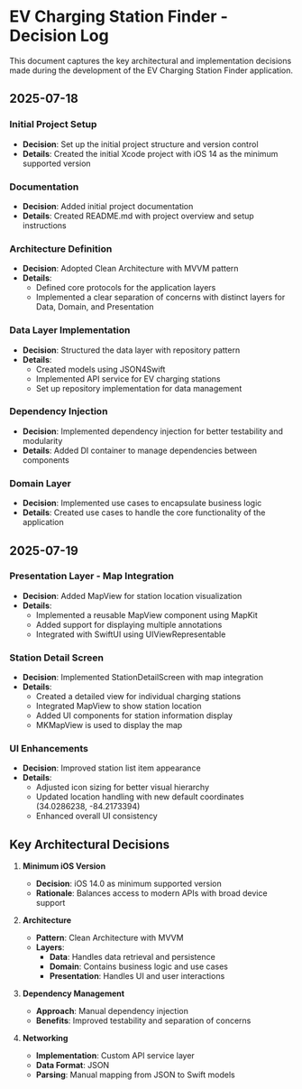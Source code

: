 # EV Charging Station Finder - Decision Log

This document captures the key architectural and implementation decisions made during the development of the EV Charging Station Finder application.

## 2025-07-18

### Initial Project Setup
- **Decision**: Set up the initial project structure and version control
- **Details**: Created the initial Xcode project with iOS 14 as the minimum supported version

### Documentation
- **Decision**: Added initial project documentation
- **Details**: Created README.md with project overview and setup instructions

### Architecture Definition
- **Decision**: Adopted Clean Architecture with MVVM pattern
- **Details**: 
  - Defined core protocols for the application layers
  - Implemented a clear separation of concerns with distinct layers for Data, Domain, and Presentation

### Data Layer Implementation
- **Decision**: Structured the data layer with repository pattern
- **Details**:
  - Created models using JSON4Swift
  - Implemented API service for EV charging stations
  - Set up repository implementation for data management

### Dependency Injection
- **Decision**: Implemented dependency injection for better testability and modularity
- **Details**: Added DI container to manage dependencies between components

### Domain Layer
- **Decision**: Implemented use cases to encapsulate business logic
- **Details**: Created use cases to handle the core functionality of the application

## 2025-07-19

### Presentation Layer - Map Integration
- **Decision**: Added MapView for station location visualization
- **Details**:
  - Implemented a reusable MapView component using MapKit
  - Added support for displaying multiple annotations
  - Integrated with SwiftUI using UIViewRepresentable

### Station Detail Screen
- **Decision**: Implemented StationDetailScreen with map integration
- **Details**:
  - Created a detailed view for individual charging stations
  - Integrated MapView to show station location
  - Added UI components for station information display
  - MKMapView is used to display the map

### UI Enhancements
- **Decision**: Improved station list item appearance
- **Details**:
  - Adjusted icon sizing for better visual hierarchy
  - Updated location handling with new default coordinates (34.0286238, -84.2173394)
  - Enhanced overall UI consistency

## Key Architectural Decisions

1. **Minimum iOS Version**
   - **Decision**: iOS 14.0 as minimum supported version
   - **Rationale**: Balances access to modern APIs with broad device support

2. **Architecture**
   - **Pattern**: Clean Architecture with MVVM
   - **Layers**:
     - **Data**: Handles data retrieval and persistence
     - **Domain**: Contains business logic and use cases
     - **Presentation**: Handles UI and user interactions

3. **Dependency Management**
   - **Approach**: Manual dependency injection
   - **Benefits**: Improved testability and separation of concerns

4. **Networking**
   - **Implementation**: Custom API service layer
   - **Data Format**: JSON
   - **Parsing**: Manual mapping from JSON to Swift models

